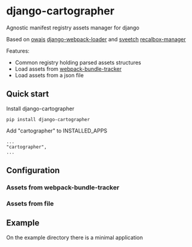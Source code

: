 # django-cartographer
Agnostic manifest registry assets manager for django

Based on [owais](https://github.com/owais) [django-webpack-loader](https://github.com/owais/django-webpack-loader) and [sveetch]( https://github.com/sveetch) [recalbox-manager](https://github.com/sveetch/recalbox-manager)


Features:
- Common registry holding parsed assets structures
- Load assets from [webpack-bundle-tracker](https://github.com/owais/webpack-bundle-tracker)
- Load assets from a json file

Quick start
-----------
Install django-cartographer
```
pip install django-cartographer
```

Add "cartographer" to INSTALLED_APPS
```
...
"cartographer",
...
```

Configuration
-------------

### Assets from webpack-bundle-tracker
### Assets from file


Example
-------

On the example directory there is a minimal application

